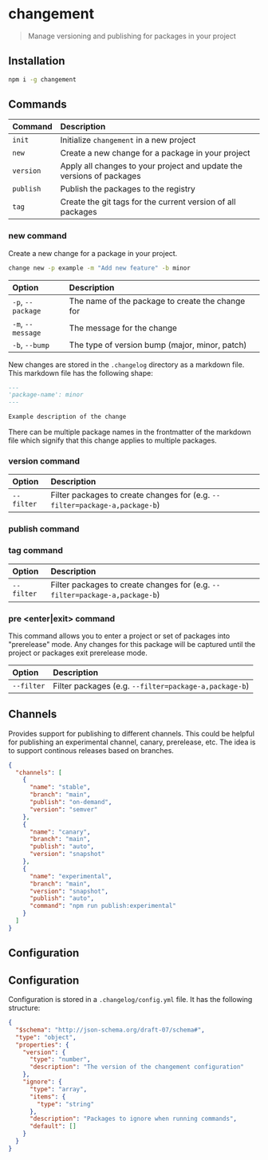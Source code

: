 # changement

> Manage versioning and publishing for packages in your project

## Installation

```bash
npm i -g changement
```

## Commands

| Command   | Description                                                           |
| :-------- | :-------------------------------------------------------------------- |
| `init`    | Initialize `changement` in a new project                              |
| `new`     | Create a new change for a package in your project                     |
| `version` | Apply all changes to your project and update the versions of packages |
| `publish` | Publish the packages to the registry                                  |
| `tag`     | Create the git tags for the current version of all packages           |

### new command

Create a new change for a package in your project.

```bash
change new -p example -m "Add new feature" -b minor
```

| Option            | Description                                      |
| :---------------- | :----------------------------------------------- |
| `-p`, `--package` | The name of the package to create the change for |
| `-m`, `--message` | The message for the change                       |
| `-b`, `--bump`    | The type of version bump (major, minor, patch)   |

New changes are stored in the `.changelog` directory as a markdown file. This
markdown file has the following shape:

```md
---
'package-name': minor
---

Example description of the change
```

There can be multiple package names in the frontmatter of the markdown file
which signify that this change applies to multiple packages.

### version command

| Option     | Description                                                                 |
| :--------- | :-------------------------------------------------------------------------- |
| `--filter` | Filter packages to create changes for (e.g. `--filter=package-a,package-b`) |

### publish command

### tag command

| Option     | Description                                                                 |
| :--------- | :-------------------------------------------------------------------------- |
| `--filter` | Filter packages to create changes for (e.g. `--filter=package-a,package-b`) |

### pre <enter|exit> <tag> command

This command allows you to enter a project or set of packages into "prerelease" mode. Any changes for this package will be captured until the project or packages exit prerelease mode.

| Option     | Description                                           |
| :--------- | :---------------------------------------------------- |
| `--filter` | Filter packages (e.g. `--filter=package-a,package-b`) |

## Channels

Provides support for publishing to different channels. This could be helpful for publishing an experimental channel, canary, prerelease, etc. The idea is to support continous releases based on branches.

```json
{
  "channels": [
    {
      "name": "stable",
      "branch": "main",
      "publish": "on-demand",
      "version": "semver"
    },
    {
      "name": "canary",
      "branch": "main",
      "publish": "auto",
      "version": "snapshot"
    },
    {
      "name": "experimental",
      "branch": "main",
      "version": "snapshot",
      "publish": "auto",
      "command": "npm run publish:experimental"
    }
  ]
}
```

## Configuration

## Configuration

Configuration is stored in a `.changelog/config.yml` file. It has the following
structure:

```json
{
  "$schema": "http://json-schema.org/draft-07/schema#",
  "type": "object",
  "properties": {
    "version": {
      "type": "number",
      "description": "The version of the changement configuration"
    },
    "ignore": {
      "type": "array",
      "items": {
        "type": "string"
      },
      "description": "Packages to ignore when running commands",
      "default": []
    }
  }
}
```
